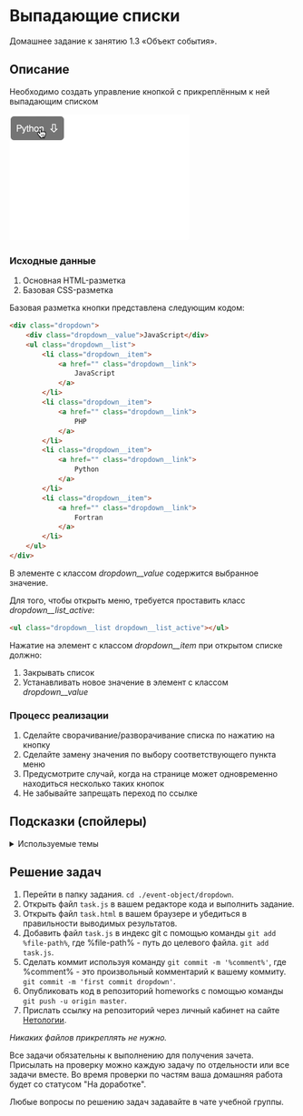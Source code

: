 # Выпадающие списки

Домашнее задание к занятию 1.3 «Объект события».

## Описание 

Необходимо создать управление кнопкой с прикреплённым к ней выпадающим списком

![Demo](./demo.gif)

### Исходные данные

1. Основная HTML-разметка
2. Базовая CSS-разметка

Базовая разметка кнопки представлена следующим кодом:

```html
<div class="dropdown">
    <div class="dropdown__value">JavaScript</div>
    <ul class="dropdown__list">
        <li class="dropdown__item">
            <a href="" class="dropdown__link">
                JavaScript
            </a>
        </li>
        <li class="dropdown__item">
            <a href="" class="dropdown__link">
                PHP
            </a>
        </li>
        <li class="dropdown__item">
            <a href="" class="dropdown__link">
                Python
            </a>
        </li>
        <li class="dropdown__item">
            <a href="" class="dropdown__link">
                Fortran
            </a>
        </li>
    </ul>
</div>
```

В элементе с классом *dropdown__value* содержится выбранное значение.

Для того, чтобы открыть меню, требуется проставить класс *dropdown__list_active*:

```html
<ul class="dropdown__list dropdown__list_active"></ul>
```

Нажатие на элемент с классом *dropdown__item* при открытом списке должно:
1. Закрывать список
2. Устанавливать новое значение в элемент с классом *dropdown__value*

### Процесс реализации

1. Сделайте сворачивание/разворачивание списка по нажатию на кнопку
2. Сделайте замену значения по выбору соответствующего пункта меню
3. Предусмотрите случай, когда на странице может одновременно находиться несколько
таких кнопок
4. Не забывайте запрещать переход по ссылке 

## Подсказки (спойлеры)

<details>
<summary>Используемые темы</summary>

1. Событие *click*, метод *addEventListener*, обработчик события
2. Свойство *textContent*
3. Метод Array.from() или оператор распространения (spread, «...») для удобной
   навигации по найденным элементам
4. Метод *closest*
   
</details>


## Решение задач
1. Перейти в папку задания. `cd ./event-object/dropdown`.
2. Открыть файл `task.js` в вашем редакторе кода и выполнить задание.
3. Открыть файл `task.html` в вашем браузере и убедиться в правильности выводимых результатов.
4. Добавить файл `task.js` в индекс git с помощью команды `git add %file-path%`, где %file-path% - путь до целевого файла. `git add task.js`.
5. Сделать коммит используя команду `git commit -m '%comment%'`, где %comment% - это произвольный комментарий к вашему коммиту. `git commit -m 'first commit dropdown'`.
6. Опубликовать код в репозиторий homeworks с помощью команды `git push -u origin master`.
7. Прислать ссылку на репозиторий через личный кабинет на сайте [Нетологии][6].

[0]: https://github.com/
[1]: https://www.sublimetext.com/
[2]: https://code.visualstudio.com/
[3]: https://github.com/netology-code/guides/tree/master/github
[4]: https://git-scm.com/
[5]: https://github.com/netology-code/guides/blob/master/git/REAMDE.md
[6]: https://netology.ru/

*Никаких файлов прикреплять не нужно.*

Все задачи обязательны к выполнению для получения зачета. Присылать на проверку можно каждую задачу по отдельности или все задачи вместе. Во время проверки по частям ваша домашняя работа будет со статусом "На доработке".

Любые вопросы по решению задач задавайте в чате учебной группы.

